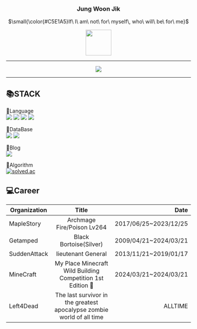 
<div>
  <div align="center">
   
  ### Jung Woon Jik 
  
  <p>$\small{\color{#C5E1A5}If\ I\ am\ not\ for\ myself\, who\ will\ be\ for\ me}$</p>

  <img  width="70" src="https://user-images.githubusercontent.com/87060676/216057179-290fe966-d033-4a34-92f9-965f8d219754.gif" />
  
  ***
  
  <img src="http://github-profile-summary-cards.vercel.app/api/cards/profile-details?username=JIK-K&theme=github_dark"/>

 
  </div>
  
   
  
  
  

   ***
  
  
  ## 📚STACK
  
  📕Language<br/>
  <img src="https://img.shields.io/badge/JAVA-207897?style=flat&logo=OpenJDK&logoColor=white"/>
  <img src="https://img.shields.io/badge/Typescript-3178C6?style=flat&logo=TypeScript&logoColor=white"/>
  <img src="https://img.shields.io/badge/NestJS-E0234E?style=flat&logo=NestJs&logoColor=white"/>
  <img src="https://img.shields.io/badge/NextJS-000000?style=flat&logo=Next.Js&logoColor=white"/>
  
  📙DataBase<br/>
  <img src="https://img.shields.io/badge/MYSQL-4479A1?style=flat&logo=MYSQL&logoColor=white"/>
  <img src="https://img.shields.io/badge/MariaDB-003545?style=flat&logo=mariaDB&logoColor=white"/>

  📒Blog<br/>
  <a href="https://JIK-K.github.io"><img src="https://img.shields.io/badge/Blog-000000?style=flat-square&logo=Github&logoColor=white"/></a>
  
  📗Algorithm<br/>
  <a href="https://solved.ac/kddnswlr"><img alt="solved.ac" src="http://mazassumnida.wtf/api/mini/generate_badge?boj=kddnswlr"/></a>
</div>

## 💻Career
| Organization | Title | Date |
|---|:---:|---:|
| MapleStory | Archmage Fire/Poison Lv264| 2017/06/25~2023/12/25 |
| Getamped | Black Bortoise(Silver) | 2009/04/21~2024/03/21 |
| SuddenAttack | Iieutenant General | 2013/11/21~2019/01/17 |
| MineCraft | My Place Minecraft Wild Building Competition 1st Edition 🥇 | 2024/03/21~2024/03/21 |
| Left4Dead | The last survivor in the greatest apocalypse zombie world of all time | ALLTIME |
